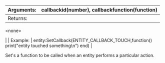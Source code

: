 | Arguments: | callbackid(number), callbackfunction(function) |
|:-----------|:-----------------------------------------------|
| Returns: | 

&lt;none&gt;

 |
| Example: | entity:SetCallback(ENTITY\_CALLBACK\_TOUCH,function() print("entity touched something\n") end) |

Set's a function to be called when an entity performs a particular action.
